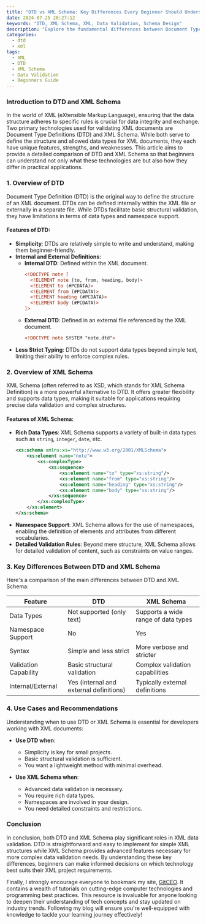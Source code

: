 ```yaml
---
title: "DTD vs XML Schema: Key Differences Every Beginner Should Understand"
date: 2024-07-25 20:27:12
keywords: "DTD, XML Schema, XML, Data Validation, Schema Design"
description: "Explore the fundamental differences between Document Type Definitions (DTD) and XML Schema in this comprehensive guide. Learn how each serves the purpose of defining the structure and constraints of XML documents. This article delves into their individual features, advantages, and limitations, making it an essential read for beginners aiming to understand XML schemas. With detailed explanations and comparison tables, you will gain insights into when to use DTD and when to opt for XML Schema, ultimately enhancing your XML data validation processes. Join us in unraveling the intricate world of XML technologies!"
categories:
  - dtd
  - xml
tags:
  - XML
  - DTD
  - XML Schema
  - Data Validation
  - Beginners Guide
---
```


### Introduction to DTD and XML Schema

In the world of XML (eXtensible Markup Language), ensuring that the data structure adheres to specific rules is crucial for data integrity and exchange. Two primary technologies used for validating XML documents are Document Type Definitions (DTD) and XML Schema. While both serve to define the structure and allowed data types for XML documents, they each have unique features, strengths, and weaknesses. This article aims to provide a detailed comparison of DTD and XML Schema so that beginners can understand not only what these technologies are but also how they differ in practical applications.

<!-- more -->

### 1. Overview of DTD

Document Type Definition (DTD) is the original way to define the structure of an XML document. DTDs can be defined internally within the XML file or externally in a separate file. While DTDs facilitate basic structural validation, they have limitations in terms of data types and namespace support.

#### Features of DTD:
- **Simplicity**: DTDs are relatively simple to write and understand, making them beginner-friendly.
- **Internal and External Definitions**:
  - **Internal DTD**: Defined within the XML document.
    ```xml
    <!DOCTYPE note [
      <!ELEMENT note (to, from, heading, body)>
      <!ELEMENT to (#PCDATA)>
      <!ELEMENT from (#PCDATA)>
      <!ELEMENT heading (#PCDATA)>
      <!ELEMENT body (#PCDATA)>
    ]>
    ```
  - **External DTD**: Defined in an external file referenced by the XML document.
    ```xml
    <!DOCTYPE note SYSTEM "note.dtd">
    ```
- **Less Strict Typing**: DTDs do not support data types beyond simple text, limiting their ability to enforce complex rules.

### 2. Overview of XML Schema

XML Schema (often referred to as XSD, which stands for XML Schema Definition) is a more powerful alternative to DTD. It offers greater flexibility and supports data types, making it suitable for applications requiring precise data validation and complex structures.

#### Features of XML Schema:
- **Rich Data Types**: XML Schema supports a variety of built-in data types such as `string`, `integer`, `date`, etc.
  ```xml
  <xs:schema xmlns:xs="http://www.w3.org/2001/XMLSchema">
      <xs:element name="note">
          <xs:complexType>
              <xs:sequence>
                  <xs:element name="to" type="xs:string"/>
                  <xs:element name="from" type="xs:string"/>
                  <xs:element name="heading" type="xs:string"/>
                  <xs:element name="body" type="xs:string"/>
              </xs:sequence>
          </xs:complexType>
      </xs:element>
  </xs:schema>
  ```
- **Namespace Support**: XML Schema allows for the use of namespaces, enabling the definition of elements and attributes from different vocabularies.
- **Detailed Validation Rules**: Beyond mere structure, XML Schema allows for detailed validation of content, such as constraints on value ranges.

### 3. Key Differences Between DTD and XML Schema

Here's a comparison of the main differences between DTD and XML Schema:

| Feature               | DTD                                         | XML Schema                                     |
|----------------------|---------------------------------------------|------------------------------------------------|
| Data Types           | Not supported (only text)                   | Supports a wide range of data types           |
| Namespace Support     | No                                          | Yes                                            |
| Syntax               | Simple and less strict                      | More verbose and stricter                       |
| Validation Capability | Basic structural validation                 | Complex validation capabilities                 |
| Internal/External    | Yes (internal and external definitions)     | Typically external definitions                  |

### 4. Use Cases and Recommendations

Understanding when to use DTD or XML Schema is essential for developers working with XML documents:

- **Use DTD when**:
  - Simplicity is key for small projects.
  - Basic structural validation is sufficient.
  - You want a lightweight method with minimal overhead.

- **Use XML Schema when**:
  - Advanced data validation is necessary.
  - You require rich data types.
  - Namespaces are involved in your design.
  - You need detailed constraints and restrictions.

### Conclusion

In conclusion, both DTD and XML Schema play significant roles in XML data validation. DTD is straightforward and easy to implement for simple XML structures while XML Schema provides advanced features necessary for more complex data validation needs. By understanding these key differences, beginners can make informed decisions on which technology best suits their XML project requirements. 

Finally, I strongly encourage everyone to bookmark my site, [GitCEO](https://gitceo.com). It contains a wealth of tutorials on cutting-edge computer technologies and programming best practices. This resource is invaluable for anyone looking to deepen their understanding of tech concepts and stay updated on industry trends. Following my blog will ensure you're well-equipped with knowledge to tackle your learning journey effectively!